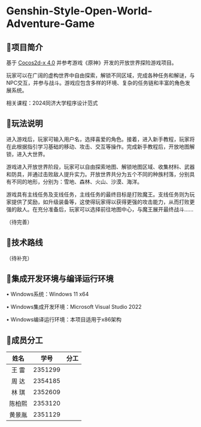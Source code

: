 # Genshin-Style-Open-World-Adventure-Game

## 🌟项目简介
基于 [Cocos2d-x 4.0](https://docs.cocos.com/cocos2d-x/manual) 并参考游戏《原神》开发的开放世界探险游戏项目。

玩家可以在广阔的虚构世界中自由探索，解锁不同区域，完成各种任务和解谜，与NPC交互，并参与战⽃。游戏应包含多样的环境、复杂的任务链和丰富的⻆⾊发展系统。

相关课程：2024同济大学程序设计范式

## 🌟玩法说明
进入游戏后，玩家可输入用户名，选择喜爱的角色。接着，进入新手教程，玩家将在此根据指引学习基础的移动、攻击、交互等操作。完成新手教程后，开放地图解锁，进入大世界。 

游戏进入开放世界阶段，玩家可以自由探索地图、解锁地图区域、收集材料、武器和防具，并通过击败敌人提升实力。开放世界共分为五个不同的种族村落，分别具有不同的地形，分别为：雪地、森林、火山、沙漠、海洋。 

游戏具有主线任务及支线任务，主线任务的最终目标是打败魔王。支线任务则为玩家提供了奖励，如升级装备等，这使得玩家得以获得更强的攻击能力，从而打败更强的敌人。在充分准备后，玩家可以选择前往地图中心，与魔王展开最终战斗......

（待完善）

## 🌟技术路线

（待补充）

## 🌟集成开发环境与编译运行环境
• Windows系统：Windows 11 x64

• Windows集成开发环境：Microsoft Visual Studio 2022

• Windows编译运行环境：本项目适用于x86架构

## 🌟成员分工

| 姓名 | 学号 | 分工 |
| :---: | :---: | :---: |
| 王  雷 | 2351299 |    |
| 周  达 | 2354185 |    |
| 林  琪 | 2352609 |    |
| 陈柏熙 | 2353120 |    |
| 黄景胤 | 2351129 |    |
